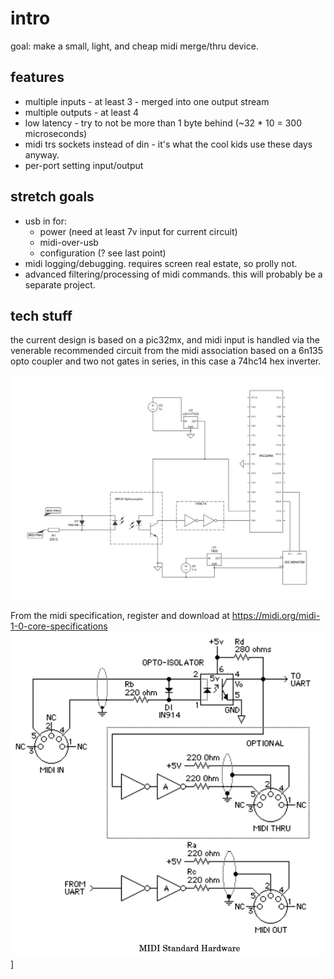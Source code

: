 # intro
goal: make a small, light, and cheap midi merge/thru device.  

## features
* multiple inputs - at least 3 - merged into one output stream
* multiple outputs - at least 4
* low latency - try to not be more than 1 byte behind (~32 * 10 = 300 microseconds)
* midi trs sockets instead of din - it's what the cool kids use these days anyway.
* per-port setting input/output

## stretch goals
* usb in for:
    * power (need at least 7v input for current circuit)
    * midi-over-usb
    * configuration (? see last point)
* midi logging/debugging. requires screen real estate, so prolly not. 
* advanced filtering/processing of midi commands. this will probably be a separate project.

## tech stuff
the current design is based on a pic32mx, and midi input is handled via the venerable recommended circuit from the midi association based on a 6n135 opto coupler and two not gates in series, in this case a 74hc14 hex inverter.

![circuit diagram](/Docs/circuit.jpeg)

From the midi specification, register and download at https://midi.org/midi-1-0-core-specifications
![source: midi association](/Docs/midi-assoc-circuit.png)]
